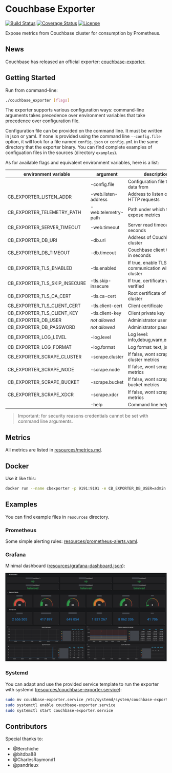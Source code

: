# Couchbase Exporter

[![Build Status](https://travis-ci.com/blakelead/couchbase_exporter.svg?branch=master)](https://travis-ci.org/blakelead/couchbase_exporter)
[![Coverage Status](https://coveralls.io/repos/github/blakelead/couchbase_exporter/badge.svg?branch=master)](https://coveralls.io/github/blakelead/couchbase_exporter?branch=master)
[![License](https://img.shields.io/badge/License-Apache%202.0-blue.svg)](/LICENSE.txt)

Expose metrics from Couchbase cluster for consumption by Prometheus.

## News

Couchbase has released an official exporter: [couchbase-exporter](https://github.com/couchbase/couchbase-exporter).

## Getting Started

Run from command-line:

```bash
./couchbase_exporter [flags]
```

The exporter supports various configuration ways: command-line arguments takes precedence over environment variables that take precedence over configuration file.

Configuration file can be provided on the command line. It must be written in json or yaml. If none is provided using the command line `--config.file` option, it will look for a file named `config.json` or `config.yml` in the same directory that the exporter binary. You can find complete examples of configuation files in the sources (directory `examples`).

As for available flags and equivalent environment variables, here is a list:

|     environment variable      |      argument       |                    description                     |        default        |
| ----------------------------- | ------------------- | -------------------------------------------------- | --------------------- |
|                               | -config.file        | Configuration file to load data from               |                       |
| CB_EXPORTER_LISTEN_ADDR       | -web.listen-address | Address to listen on for HTTP requests             | :9191                 |
| CB_EXPORTER_TELEMETRY_PATH    | -web.telemetry-path | Path under which to expose metrics                 | /metrics              |
| CB_EXPORTER_SERVER_TIMEOUT    | -web.timeout        | Server read timeout in seconds                     | 10s                   |
| CB_EXPORTER_DB_URI            | -db.uri             | Address of Couchbase cluster                       | http://127.0.0.1:8091 |
| CB_EXPORTER_DB_TIMEOUT        | -db.timeout         | Couchbase client timeout in seconds                | 10s                   |
| CB_EXPORTER_TLS_ENABLED       | -tls.enabled        | If true, enable TLS communication with the cluster | false                 |
| CB_EXPORTER_TLS_SKIP_INSECURE | -tls.skip-insecure  | If true, certificate won't be verified             | false                 |
| CB_EXPORTER_TLS_CA_CERT       | -tls.ca-cert        | Root certificate of the cluster                    |                       |
| CB_EXPORTER_TLS_CLIENT_CERT   | -tls.client-cert    | Client certificate                                 |                       |
| CB_EXPORTER_TLS_CLIENT_KEY    | -tls.client-key     | Client private key                                 |                       |
| CB_EXPORTER_DB_USER           | *not allowed*       | Administrator username                             |                       |
| CB_EXPORTER_DB_PASSWORD       | *not allowed*       | Administrator password                             |                       |
| CB_EXPORTER_LOG_LEVEL         | -log.level          | Log level: info,debug,warn,error,fatal             | error                 |
| CB_EXPORTER_LOG_FORMAT        | -log.format         | Log format: text, json                             | text                  |
| CB_EXPORTER_SCRAPE_CLUSTER    | -scrape.cluster     | If false, wont scrape cluster metrics              | true                  |
| CB_EXPORTER_SCRAPE_NODE       | -scrape.node        | If false, wont scrape node metrics                 | true                  |
| CB_EXPORTER_SCRAPE_BUCKET     | -scrape.bucket      | If false, wont scrape bucket metrics               | true                  |
| CB_EXPORTER_SCRAPE_XDCR       | -scrape.xdcr        | If false, wont scrape xdcr metrics                 | false                 |
|                               | -help               | Command line help                                  |                       |

> Important: for security reasons credentials cannot be set with command line arguments.

## Metrics

All metrics are listed in [resources/metrics.md](resources/metrics.md).

## Docker

Use it like this:

```bash
docker run --name cbexporter -p 9191:9191 -e CB_EXPORTER_DB_USER=admin -e CB_EXPORTER_DB_PASSWORD=complicatedpassword blakelead/couchbase-exporter:latest
```

## Examples

You can find example files in `resources` directory.

### Prometheus

Some simple alerting rules: [resources/prometheus-alerts.yaml](resources/prometheus-alerts.yaml).

### Grafana

Minimal dashboard ([resources/grafana-dashboard.json](resources/grafana-dashboard.json)):

<p align="center"><img src="resources/grafana.png" width="1000"></p>

### Systemd

You can adapt and use the provided service template to run the exporter with systemd ([resources/couchbase-exporter.service](resources/couchbase-exporter.service)):

```bash
sudo mv couchbase-exporter.service /etc/systemd/system/couchbase-exporter.service
sudo systemctl enable couchbase-exporter.service
sudo systemctl start couchbase-exporter.service
```

## Contributors

Special thanks to:

- @Berchiche
- @bitdba88
- @CharlesRaymond1
- @pandrieux
